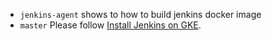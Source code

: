 * `jenkins-agent` shows to how to build jenkins docker image
* `master` Please follow [Install Jenkins on GKE](https://cloud.google.com/solutions/jenkins-on-kubernetes-engine-tutorial).